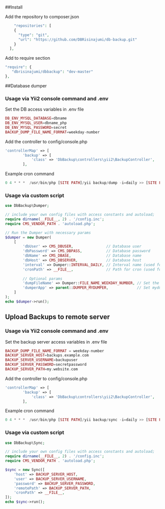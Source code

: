 ##Install

Add the repository to composer.json
```php
    "repositories": [
    {
      "type": "git",
      "url": "https://github.com/DBRisinajumi/db-backup.git"
    }
  ],
```

Add to require section
```php
"require": {
   "dbrisinajumi/dbbackup": "dev-master"
},
```
##Database dumper
### Usage via Yii2 console command and .env
Set the DB access variables in .env file
```php
DB_ENV_MYSQL_DATABASE=dbname
DB_ENV_MYSQL_USER=dbname_php
DB_ENV_MYSQL_PASSWORD=secret
BACKUP_DUMP_FILE_NAME_FORMAT=weekday-number
```
Add the controller to config/console.php
```php
'controllerMap' => [
        'backup' => [
            'class' => 'DbBackup\controllers\yii2\BackupController',
        ],
```
Example cron command
```php
0 4 * * *  /usr/bin/php [SITE PATH]/yii backup/dump -i=daily >> [SITE PATH]/vendor/dbrisinajumi/dbbackup/runtime/log/mysqldump-daily.log 2>&1
```

### Usage via custom script

```php
use DbBackup\Dumper;

// include your own config files with access constants and autoload;
require dirname(__FILE__, 2) . '/config.inc';
require CMS_VENDOR_PATH . 'autoload.php';

// Run the Dumper with necessary params
$dumper = new Dumper(
    [
        'dbUser' => CMS_DBUSER,               // Database user
        'dbPassword' => CMS_DBPASS,           // Database password
        'dbName' => CMS_DBASE,                // Database name
        'dbHost' => CMS_DBSERVER,             // Database host
        'interval' => Dumper::INTERVAL_DAILY, // Interval name (used for dump file and backup folder naming)
        'cronPath' => __FILE__,               // Path for cron (used for generated cron command example)  
        
        // Optional params
        'dumpFileName' => Dumper::FILE_NAME_WEEKDAY_NUMBER, // Set the dump file names to rewritable (weekday numbers like 1.sql, 2.sql) to reduce disk space
        'dumperApp' => parent::DUMPER_MYDUMPER,             // Set mydumper as alternative (may not work correctly yet)
    ]
);
echo $dumper->run();
```

## Upload Backups to remote server
### Usage via Yii2 console command and .env

Set the backup server access variables in .env file

```php
BACKUP_DUMP_FILE_NAME_FORMAT = weekday-number
BACKUP_SERVER_HOST=backups.example.com
BACKUP_SERVER_USERNAME=backupuser
BACKUP_SERVER_PASSWORD=secretpassword
BACKUP_SERVER_PATH=my.website.com
```

Add the controller to config/console.php

```php
'controllerMap' => [
        'backup' => [
            'class' => 'DbBackup\controllers\yii2\BackupController',
        ],
```

Example cron command
```php
0 4 * * *  /usr/bin/php [SITE PATH]/yii backup/sync -i=daily >> [SITE PATH]/vendor/dbrisinajumi/dbbackup/runtime/log/mysqldump-daily.log 2>&1
```

### Usage via custom script

```php
use DbBackup\Sync;

// include your own config files with access constants and autoload;
require dirname(__FILE__, 2) . '/config.inc';
require CMS_VENDOR_PATH . 'autoload.php';

$sync = new Sync([
    'host' => BACKUP_SERVER_HOST,
    'user' => BACKUP_SERVER_USERNAME,
    'password' => BACKUP_SERVER_PASSWORD,
    'remotePath' => BACKUP_SERVER_PATH,
    'cronPath' => __FILE__,
]);
echo $sync->run();
```